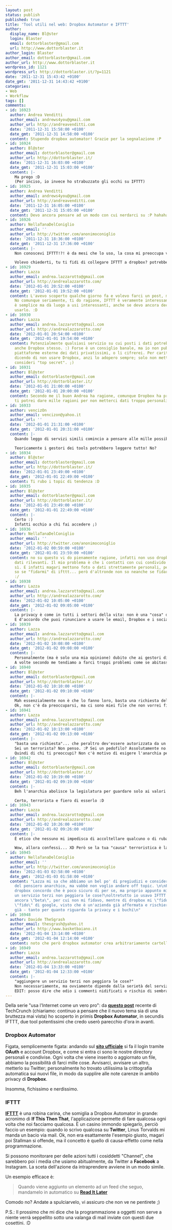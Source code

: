 ```yaml
---
layout: post
status: publish
published: true
title: 'Tool utili nel web: Dropbox Automator e IFTTT'
author:
  display_name: Bl@ster
  login: Blaster
  email: dottorblaster@gmail.com
  url: http://www.dottorblaster.it
author_login: Blaster
author_email: dottorblaster@gmail.com
author_url: http://www.dottorblaster.it
wordpress_id: 1121
wordpress_url: http://dottorblaster.it/?p=1121
date: '2011-12-31 15:43:42 +0100'
date_gmt: '2011-12-31 14:43:42 +0100'
categories:
- Web
- Workflow
tags: []
comments:
- id: 16923
  author: Andrea Venditti
  author_email: andrews4you@gmail.com
  author_url: http://andreavenditti.com
  date: '2011-12-31 15:58:00 +0100'
  date_gmt: '2011-12-31 14:58:00 +0100'
  content: Stupendo dropbox automator! Grazie per la segnalazione :P
- id: 16924
  author: Bl@ster
  author_email: dottorblaster@gmail.com
  author_url: http://dottorblaster.it/
  date: '2011-12-31 16:03:00 +0100'
  date_gmt: '2011-12-31 15:03:00 +0100'
  content: |-
    Ma prego :D
    (Per inciso, io invece ho strabuzzato gli occhi su IFTTT)
- id: 16925
  author: Andrea Venditti
  author_email: andrews4you@gmail.com
  author_url: http://andreavenditti.com
  date: '2011-12-31 16:05:00 +0100'
  date_gmt: '2011-12-31 15:05:00 +0100'
  content: Devo ancora pensare ad un modo con cui nerdarci su :P hahaha
- id: 16926
  author: NellaTanaDelConiglio
  author_email: ''
  author_url: http://twitter.com/anonimoconiglio
  date: '2011-12-31 18:36:00 +0100'
  date_gmt: '2011-12-31 17:36:00 +0100'
  content: |-
    Non conoscevi IFTTT!?! è da mesi che lo uso, la cosa mi preoccupa vuol dire che la mia nerdossità è salita di livello

    Volevo chiederti, tu ti fidi di collegare IFTTT a dropbox? potrebbe leggere tutti i dati, è qualcosa che ancora non ho fatto... ma ho associato qualche funzione con twitter, rss e tumblr, utilissimo.
- id: 16929
  author: Lazza
  author_email: andrea.lazzarotto@gmail.com
  author_url: http://andrealazzarotto.com/
  date: '2012-01-01 20:52:00 +0100'
  date_gmt: '2012-01-01 19:52:00 +0100'
  content: L'avevo scoperto qualche giorno fa e volevo farci un post, mannaggia. XD
    No comunque seriamente, ti do ragione, IFTTT è veramente interessante. Il concetto
    è semplice ma dà luogo a usi interessanti, anche se devo ancora decidere con cosa
    usarlo. :D
- id: 16930
  author: Lazza
  author_email: andrea.lazzarotto@gmail.com
  author_url: http://andrealazzarotto.com/
  date: '2012-01-01 20:54:00 +0100'
  date_gmt: '2012-01-01 19:54:00 +0100'
  content: Potenzialmente qualsiasi servizio su cui posti i dati potrebbe leggerteli,
    anche Dropbox stesso. :) Forse è un consiglio banale, ma io non pubblicherei su
    piattaforme esterne dei dati privatissimi, o li cifrerei. Per carità, non sto
    dicendo di non usare Dropbox, anzi lo adopero sempre; solo non metterci cose che
    consideri "top secret". ;)
- id: 16931
  author: Bl@ster
  author_email: dottorblaster@gmail.com
  author_url: http://dottorblaster.it/
  date: '2012-01-01 21:00:00 +0100'
  date_gmt: '2012-01-01 20:00:00 +0100'
  content: Secondo me il buon Andrea ha ragione, comunque Dropbox ha problemi di sicurezza,
    ti potrei dare mille ragioni per non metterci dati troppo personali sopra :D
- id: 16933
  author: vencizOn
  author_email: vencizon@yahoo.it
  author_url: ''
  date: '2012-01-01 21:31:00 +0100'
  date_gmt: '2012-01-01 20:31:00 +0100'
  content: |-
    Quando leggo di servizi simili comincio a pensare alle mille possibilità d'uso. Poi mi faccio una domanda, sempre la stessa, "e la privacy com'è?".

    Teoricamente i gestori dei tools potrebbero leggere tutto! No?
- id: 16934
  author: Bl@ster
  author_email: dottorblaster@gmail.com
  author_url: http://dottorblaster.it/
  date: '2012-01-01 23:49:00 +0100'
  date_gmt: '2012-01-01 22:49:00 +0100'
  content: Ti rubo i topic di tendenza :D
- id: 16935
  author: Bl@ster
  author_email: dottorblaster@gmail.com
  author_url: http://dottorblaster.it/
  date: '2012-01-01 23:49:00 +0100'
  date_gmt: '2012-01-01 22:49:00 +0100'
  content: |-
    Certo :)
    Infatti occhio a chi fai accedere ;)
- id: 16936
  author: NellaTanaDelConiglio
  author_email: ''
  author_url: http://twitter.com/anonimoconiglio
  date: '2012-01-02 00:59:00 +0100'
  date_gmt: '2012-01-01 23:59:00 +0100'
  content: no su questo vi do pienamente ragione, infatti non uso dropbox per metterci
    dati rilevanti. Il mio problema è che i contatti con cui condivido le cartelle
    sì. E infatti magari mettono foto o dati strettamente personali, per questo non
    so se "fidarmi" di ifttt... però d'altronde non so neanche se fidarmi di drobox
    :/
- id: 16938
  author: Lazza
  author_email: andrea.lazzarotto@gmail.com
  author_url: http://andrealazzarotto.com/
  date: '2012-01-02 10:05:00 +0100'
  date_gmt: '2012-01-02 09:05:00 +0100'
  content: |-
    La privacy è come in tutti i settori della vita: non è una "cosa" di fatto, esiste solo perché qualcuno ce la garantisce e di cui dobbiamo fidarci, o vivremmo nel terrore. Quindi chiunque potrebbe violartela... teoricamente il tuo ISP potrebbe leggere tutto quello che fai, i tuoi vicini origliare alla porta o chi ti fornisce l'email leggere tutte le tue comunicazioni. I servizi stessi che usi con IFTTT (es. Dropbox, Facebook, Twitter, Read It Later) potrebbero leggere tutti i tuoi dati, quindi che usi IFTTT o no hai mille altri soggetti che teoricamente potrebbero leggerti tutto. :)
    E d'accordo che puoi rinunciare a usare le email, Dropbox e i social network, ma se stai navigando su internet non puoi fare a meno dell'ISP. :P
- id: 16939
  author: Lazza
  author_email: andrea.lazzarotto@gmail.com
  author_url: http://andrealazzarotto.com/
  date: '2012-01-02 10:08:00 +0100'
  date_gmt: '2012-01-02 09:08:00 +0100'
  content: |-
    Personalmente (ma è solo una mia opinione) dubito che ai gestori di Dropbox interessi prendere account a caso per vedere se caricano foto della morosa o di "feste alcoliche" segrete...
    A volte secondo me tendiamo a farci troppi problemi come se abitassimo in paesi lager tipo la Corea Del Nord, ma anche in quel caso non avremmo da temere dai siti di social networking o file hosting, bensì dall'azione di monitoraggio totale del governo totalitario del caso.
- id: 16940
  author: Bl@ster
  author_email: dottorblaster@gmail.com
  author_url: http://dottorblaster.it/
  date: '2012-01-02 10:10:00 +0100'
  date_gmt: '2012-01-02 09:10:00 +0100'
  content: |-
    Mah essenzialmente non è che lo fanno loro, basta una richiesta della Postale per far rivoltare come un calzino la tua dropbox :D
    Ok, non c'è da preoccuparsi, ma ci sono miei file che non vorrei finissero nelle mani sbagliate, e il loro posto è qui con me *in locale* :P
- id: 16941
  author: Lazza
  author_email: andrea.lazzarotto@gmail.com
  author_url: http://andrealazzarotto.com/
  date: '2012-01-02 10:13:00 +0100'
  date_gmt: '2012-01-02 09:13:00 +0100'
  content: |-
    "basta una richiesta"... che peraltro dev'essere autorizzata da un magistrato, non è che un poliziotto si sveglia la mattina e ti guarda le foto. XD
    Sei un terrorista? Non penso. :P Sei un pedofilo? Assolutamente no...
    Quindi di chi ti preoccupi? Non c'è motivo di esigere l'anarchia per le persone oneste... Anzi se ci fosse anarchia allora sì che chiunque potrebbe guardarti i file. XD
- id: 16942
  author: Bl@ster
  author_email: dottorblaster@gmail.com
  author_url: http://dottorblaster.it/
  date: '2012-01-02 10:19:00 +0100'
  date_gmt: '2012-01-02 09:19:00 +0100'
  content: |-
    Beh l'anarchia abolisce la legislatura per guardare solo ai valori etici. E cosa c'è di più etico della privacy? :D

    Certo, terrorista e fiero di esserlo :D
- id: 16943
  author: Lazza
  author_email: andrea.lazzarotto@gmail.com
  author_url: http://andrealazzarotto.com/
  date: '2012-01-02 10:26:00 +0100'
  date_gmt: '2012-01-02 09:26:00 +0100'
  content: |-
    È etico che nessuno mi impedisca di accoltellare qualcuno o di rubare? IMHO no. :P

    Wow, allora confessi... XD Però se la tua "causa" terroristica è la diffusione del software libero e la liberazione della povera gente da quello proprietario potrei quasi appoggiarti... LOL :)
- id: 16945
  author: NellaTanaDelConiglio
  author_email: ''
  author_url: http://twitter.com/anonimoconiglio
  date: '2012-01-03 02:58:00 +0100'
  date_gmt: '2012-01-03 01:58:00 +0100'
  content: "Lazza mi sa che abbiamo un bel po' di pregiudizi e considerazioni superficiali
    del pensiero anarchico, ma vabbè non voglio andare off topic. \n\nPer quanto riguarda
    dropbox concordo che è poco sicuro di per se, ma proprio appunto mi chiedo, aggiungere
    un servizio terzi non peggiora le cose?\noltretutto io usavo IFTTT da quando era
    ancora \"beta\", per cui non mi fidavo, mentre di dropbox mi \"fido\" quando mi
    \"fido\" di google, visto che è un'azienda già affermata e rischierebbe - rischia
    già - tanto per quanto riguarda la privacy e i buchi\n"
- id: 16948
  author: Davide TheSgrash
  author_email: thesgrash@yahoo.it
  author_url: http://www.basketbaiano.it
  date: '2012-01-04 13:14:00 +0100'
  date_gmt: '2012-01-04 12:14:00 +0100'
  content: noto che però dropbox automator crea arbitrariamente cartelle... mmm
- id: 16949
  author: Lazza
  author_email: andrea.lazzarotto@gmail.com
  author_url: http://andrealazzarotto.com/
  date: '2012-01-04 13:33:00 +0100'
  date_gmt: '2012-01-04 12:33:00 +0100'
  content: |-
    "aggiungere un servizio terzi non peggiora le cose?"
    Non necessariamente, ma ovviamente dipende dalla serietà del servizio in questione. Credo comunque che i comportamenti poco rispettosi dei dati salterebbero fuori prima o poi...
    EDIT: posso dire che odio i commenti nidificati o rischio di sembrare poco cortese? XD
---
```

<p>Della serie "usa l'Internet come un vero pro": da <strong><a href="http://techcrunch.com/2011/12/30/dropbox-automator-is-like-ifttt-for-dropbox/">questo post</a></strong> recente di TechCrunch (chiariamo: continuo a pensare che il nuovo tema sia di una bruttezza mai vista) ho scoperto in primis <strong>Dropbox Automator</strong>, in secundis IFTTT, due tool potentissimi che credo userò parecchio d'ora in avanti.</p>
<h3>Dropbox Automator</h3>
<p>Figata, semplicemente figata: andando sul <strong><a href="http://dropboxautomator.com/">sito ufficiale</a></strong> si fa il login tramite <strong>OAuth</strong> e account Dropbox, e come si entra ci sono le nostre directory personali e condivise. Ogni volta che viene inserito o aggiornato un file, abbiamo la possibilità di farci mille cose. Avvisarci, avvisare un altro, metterlo su Twitter; personalmente ho trovato utilissima la crittografia automatica sui nuovi file, in modo da supplire alle note carenze in ambito privacy di <strong>Dropbox</strong>.</p>
<p>Insomma, fichissimo e nerdissimo.</p>
<h3>IFTTT</h3>
<p><strong><a href="http://ifttt.com/">IFTTT</a></strong> è una robina carina, che somiglia a Dropbox Automator in grande: acronimo di <strong>If This Then That</strong>, l'applicazione permette di fare qualcosa ogni volta che noi facciamo qualcosa. È un casino immondo spiegarlo, perciò faccio un esempio: quando io scrivo qualcosa su <strong>Twitter</strong>, Linus Torvalds mi manda un bacio via mail. Ok, non era esattamente l'esempio giusto, magari poi Stallman si offende, ma il concetto è quello di causa-effetto come nella programmazione.</p>
<p>Si possono monitorare per delle azioni tutti i cosiddetti "Channel", che sarebbero poi i media che usiamo abitualmente, da Twitter a <strong>Facebook</strong> a Instagram. La sceta dell'azione da intraprendere avviene in un modo simile.</p>
<p>Un esempio efficace è:</p>
<blockquote><p>Quando viene aggiunto un elemento ad un feed che seguo, mandamelo in automatico su <strong><a href="http://dottorblaster.it/2011/08/nella-mia-toolbox-read-it-later/">Read It Later</a></strong></p></blockquote>
<p>Comodo no? Andate a spulciarvelo, vi assicuro che non ve ne pentirete ;)</p>
<p>P.S.: Il prossimo che mi dice che la programmazione a oggetti non serve a niente verrà seppellito sotto una valanga di mail inviate con questi due cosettini. :D</p>
